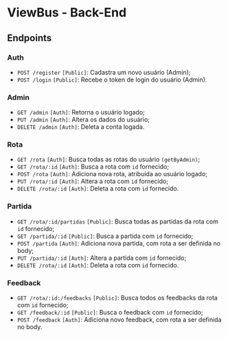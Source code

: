 # ViewBus - Back-End

## Endpoints

### Auth
- `POST /register` `[Public]`: Cadastra um novo usuário (Admin);
- `POST /login` `[Public]`: Recebe o token de login do usuário (Admin).

### Admin
- `GET /admin` `[Auth]`: Retorna o usuário logado;
- `PUT /admin` `[Auth]`: Altera os dados do usuário;
- `DELETE /admin` `[Auth]`: Deleta a conta logada.

### Rota
- `GET /rota` `[Auth]`: Busca todas as rotas do usuário `(getByAdmin)`;
- `GET /rota/:id` `[Auth]`: Busca a rota com `id` fornecido;
- `POST /rota` `[Auth]`: Adiciona nova rota, atribuída ao usuário logado;
- `PUT /rota/:id` `[Auth]`: Altera a rota com `id` fornecido;
- `DELETE /rota/:id` `[Auth]`: Deleta a rota com `id` fornecido.

### Partida
- `GET /rota/:id/partidas` `[Public]`: Busca todas as partidas da rota com `id` fornecido;
- `GET /partida/:id` `[Public]`: Busca a partida com `id` fornecido;
- `POST /partida` `[Auth]`: Adiciona nova partida, com rota a ser definida no body;
- `PUT /partida/:id` `[Auth]`: Altera a partida com `id` fornecido;
- `DELETE /rota/:id` `[Auth]`: Deleta a rota com `id` fornecido.

### Feedback
- `GET /rota/:id:/feedbacks` `[Public]`: Busca todos os feedbacks da rota com `id` fornecido;
- `GET /feedback/:id` `[Public]`: Busca o feedback com `id` fornecido;
- `POST /feedback` `[Auth]`: Adiciona novo feedback, com rota a ser definida no body.
